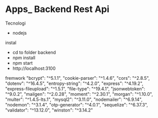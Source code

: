 # Apps_ Backend Rest Api

Tecnologi
- nodejs

instal
- cd to folder backend
- npm install
- npm start
- http://localhost:3100

fremwork 
"bcrypt": "^5.1.1",
"cookie-parser": "^1.4.6",
"cors": "^2.8.5",
"dotenv": "^16.4.5",
"entropy-string": "^4.2.0",
"express": "^4.19.2",
"express-fileupload": "^1.5.1",
"file-type": "^19.4.1",
"jsonwebtoken": "^9.0.2",
"mailgen": "^2.0.28",
"moment": "^2.30.1",
"morgan": "^1.10.0",
"multer": "^1.4.5-lts.1",
"mysql2": "^3.11.0",
"nodemailer": "^6.9.14",
"nodemon": "^3.1.4",
"otp-generator": "^4.0.1",
"sequelize": "^6.37.3",
"validator": "^13.12.0",
"winston": "^3.14.2"
